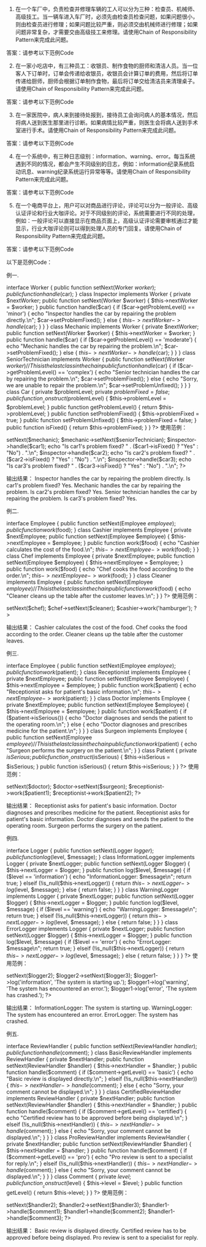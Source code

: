 

1. 在一个车厂中，负责检查并修理车辆的工人可以分为三种：检查员、机械师、高级技工。当一辆车进入车厂时，必须先由检查员检查问题，如果问题很小，则由检查员进行修理；如果问题比较严重，则必须交由机械师进行修理；如果问题非常复杂，才需要交由高级技工来修理。请使用Chain of Responsibility Pattern来完成此问题。

答案：请参考以下范例Code

2. 在一家小吃店中，有三种员工：收银员、制作食物的厨师和清洁人员。当一位客人下订单时，订单会传递给收银员，收银员会计算订单的费用，然后将订单传递给厨师，厨师会根据订单制作食物，最后将订单交给清洁员来清理桌子。请使用Chain of Responsibility Pattern来完成此问题。

答案：请参考以下范例Code

3. 在一家医院中，病人来到接待处报到，接待员工会询问病人的基本情况，然后将病人送到医生那里进行诊断。如果病情比较严重，则医生会将病人送到手术室进行手术。请使用Chain of Responsibility Pattern来完成此问题。

答案：请参考以下范例Code

4. 在一个系统中，有三种日志级别：information、warning、error。每当系统遇到不同的情况，都会产生不同级别的日志，例如：information纪录系统启动讯息、warning纪录系统运行异常等等。请使用Chain of Responsibility Pattern来完成此问题。

答案：请参考以下范例Code

5. 在一个电商平台上，用户可以对商品进行评论，评论可以分为一般评论、高级认证评论和行业大咖评论。对于不同级别的评论，系统需要进行不同的处理，例如：一般评论可以直接显示在商品页面上，高级认证评论需要审核通过才能显示，行业大咖评论则可以得到处理人员的专门回复。请使用Chain of Responsibility Pattern来完成此问题。

答案：请参考以下范例Code

以下是范例Code：

例一.

interface Worker
{
    public function setNext(Worker $worker);
    public function handle($car);
}
class Inspector implements Worker
{
    private $nextWorker;
    public function setNext(Worker $worker)
    {
        $this->nextWorker = $worker;
    }
    public function handle($car)
    {
        if ($car->getProblemLevel() == 'minor')
        {
            echo "Inspector handles the car by repairing the problem directly.\n";
            $car->setProblemFixed();
        }
        else
        {
            $this->nextWorker->handle($car);
        }
    }
}
class Mechanic implements Worker
{
    private $nextWorker;
    public function setNext(Worker $worker)
    {
        $this->nextWorker = $worker;
    }
    public function handle($car)
    {
        if ($car->getProblemLevel() == 'moderate')
        {
            echo "Mechanic handles the car by repairing the problem.\n";
            $car->setProblemFixed();
        }
        else
        {
            $this->nextWorker->handle($car);
        }
    }
}
class SeniorTechnician implements Worker
{
    public function setNext(Worker $worker)
    {
        // This is the last class in the chain
    }
    public function handle($car)
    {
        if ($car->getProblemLevel() == 'complex')
        {
            echo "Senior technician handles the car by repairing the problem.\n";
            $car->setProblemFixed();
        }
        else
        {
            echo "Sorry, we are unable to repair the problem.\n";
            $car->setProblemUnfixed();
        }
    }
}
class Car
{
    private $problemLevel;
    private $problemFixed = false;
    public function __construct($problemLevel)
    {
        $this->problemLevel = $problemLevel;
    }
    public function getProblemLevel()
    {
        return $this->problemLevel;
    }
    public function setProblemFixed()
    {
        $this->problemFixed = true;
    }
    public function setProblemUnfixed()
    {
        $this->problemFixed = false;
    }
    public function isFixed()
    {
        return $this->problemFixed;
    }
}
?>
使用范例：
<?php
$car1 = new Car('minor');
$car2 = new Car('moderate');
$car3 = new Car('complex');
$inspector = new Inspector();
$mechanic = new Mechanic();
$seniorTechnician = new SeniorTechnician();
$inspector->setNext($mechanic);
$mechanic->setNext($seniorTechnician);
$inspector->handle($car1);
echo "Is car1's problem fixed? " . ($car1->isFixed() ? "Yes" : "No") . ".\n";
$inspector->handle($car2);
echo "Is car2's problem fixed? " . ($car2->isFixed() ? "Yes" : "No") . ".\n";
$inspector->handle($car3);
echo "Is car3's problem fixed? " . ($car3->isFixed() ? "Yes" : "No") . ".\n";
?>
输出结果：
Inspector handles the car by repairing the problem directly.
Is car1's problem fixed? Yes.
Mechanic handles the car by repairing the problem.
Is car2's problem fixed? Yes.
Senior technician handles the car by repairing the problem.
Is car3's problem fixed? Yes.


例二.

interface Employee
{
    public function setNext(Employee $employee);
    public function work($food);
}
class Cashier implements Employee
{
    private $nextEmployee;
    public function setNext(Employee $employee)
    {
        $this->nextEmployee = $employee;
    }
    public function work($food)
    {
        echo "Cashier calculates the cost of the food.\n";
        $this->nextEmployee->work($food);
    }
}
class Chef implements Employee
{
    private $nextEmployee;
    public function setNext(Employee $employee)
    {
        $this->nextEmployee = $employee;
    }
    public function work($food)
    {
        echo "Chef cooks the food according to the order.\n";
        $this->nextEmployee->work($food);
    }
}
class Cleaner implements Employee
{
    public function setNext(Employee $employee)
    {
        // This is the last class in the chain
    }
    public function work($food)
    {
        echo "Cleaner cleans up the table after the customer leaves.\n";
    }
}
?>
使用范例：
<?php
$cashier = new Cashier();
$chef = new Chef();
$cleaner = new Cleaner();
$cashier->setNext($chef);
$chef->setNext($cleaner);
$cashier->work('hamburger');
?>
输出结果：
Cashier calculates the cost of the food.
Chef cooks the food according to the order.
Cleaner cleans up the table after the customer leaves.


例三.

interface Employee
{
    public function setNext(Employee $employee);
    public function work($patient);
}
class Receptionist implements Employee
{
    private $nextEmployee;
    public function setNext(Employee $employee)
    {
        $this->nextEmployee = $employee;
    }
    public function work($patient)
    {
        echo "Receptionist asks for patient's basic information.\n";
        $this->nextEmployee->work($patient);
    }
}
class Doctor implements Employee
{
    private $nextEmployee;
    public function setNext(Employee $employee)
    {
        $this->nextEmployee = $employee;
    }
    public function work($patient)
    {
        if ($patient->isSerious())
        {
            echo "Doctor diagnoses and sends the patient to the operating room.\n";
        }
        else
        {
            echo "Doctor diagnoses and prescribes medicine for the patient.\n";
        }
    }
}
class Surgeon implements Employee
{
    public function setNext(Employee $employee)
    {
        // This is the last class in the chain
    }
    public function work($patient)
    {
        echo "Surgeon performs the surgery on the patient.\n";
    }
}
class Patient
{
    private $isSerious;
    public function __construct($isSerious)
    {
        $this->isSerious = $isSerious;
    }
    public function isSerious()
    {
        return $this->isSerious;
    }
}
?>
使用范例：
<?php
$patient1 = new Patient(false);
$patient2 = new Patient(true);
$receptionist = new Receptionist();
$doctor = new Doctor();
$surgeon = new Surgeon();
$receptionist->setNext($doctor);
$doctor->setNext($surgeon);
$receptionist->work($patient1);
$receptionist->work($patient2);
?>
输出结果：
Receptionist asks for patient's basic information.
Doctor diagnoses and prescribes medicine for the patient.
Receptionist asks for patient's basic information.
Doctor diagnoses and sends the patient to the operating room.
Surgeon performs the surgery on the patient.


例四.

interface Logger
{
    public function setNext(Logger $logger);
    public function log($level, $message);
}
class InformationLogger implements Logger
{
    private $nextLogger;
    public function setNext(Logger $logger)
    {
        $this->nextLogger = $logger;
    }
    public function log($level, $message)
    {
        if ($level == 'information')
        {
            echo "InformationLogger: $message\n";
            return true;
        }
        elseif (!is_null($this->nextLogger))
        {
            return $this->nextLogger->log($level, $message);
        }
        else
        {
            return false;
        }
    }
}
class WarningLogger implements Logger
{
    private $nextLogger;
    public function setNext(Logger $logger)
    {
        $this->nextLogger = $logger;
    }
    public function log($level, $message)
    {
        if ($level == 'warning')
        {
            echo "WarningLogger: $message\n";
            return true;
        }
        elseif (!is_null($this->nextLogger))
        {
            return $this->nextLogger->log($level, $message);
        }
        else
        {
            return false;
        }
    }
}
class ErrorLogger implements Logger
{
    private $nextLogger;
    public function setNext(Logger $logger)
    {
        $this->nextLogger = $logger;
    }
    public function log($level, $message)
    {
        if ($level == 'error')
        {
            echo "ErrorLogger: $message\n";
            return true;
        }
        elseif (!is_null($this->nextLogger))
        {
            return $this->nextLogger->log($level, $message);
        }
        else
        {
            return false;
        }
    }
}
?>
使用范例：
<?php
$logger1 = new InformationLogger();
$logger2 = new WarningLogger();
$logger3 = new ErrorLogger();
$logger1->setNext($logger2);
$logger2->setNext($logger3);
$logger1->log('information', 'The system is starting up.');
$logger1->log('warning', 'The system has encountered an error.');
$logger1->log('error', 'The system has crashed.');
?>
输出结果：
InformationLogger: The system is starting up.
WarningLogger: The system has encountered an error.
ErrorLogger: The system has crashed.


例五.

interface ReviewHandler
{
    public function setNext(ReviewHandler $handler);
    public function handle($comment);
}
class BasicReviewHandler implements ReviewHandler
{
    private $nextHandler;
    public function setNext(ReviewHandler $handler)
    {
        $this->nextHandler = $handler;
    }
    public function handle($comment)
    {
        if ($comment->getLevel() == 'basic')
        {
            echo "Basic review is displayed directly.\n";
        }
        elseif (!is_null($this->nextHandler))
        {
            $this->nextHandler->handle($comment);
        }
        else
        {
            echo "Sorry, your comment cannot be displayed.\n";
        }
    }
}
class CertifiedReviewHandler implements ReviewHandler
{
    private $nextHandler;
    public function setNext(ReviewHandler $handler)
    {
        $this->nextHandler = $handler;
    }
    public function handle($comment)
    {
        if ($comment->getLevel() == 'certified')
        {
            echo "Certified review has to be approved before being displayed.\n";
        }
        elseif (!is_null($this->nextHandler))
        {
            $this->nextHandler->handle($comment);
        }
        else
        {
            echo "Sorry, your comment cannot be displayed.\n";
        }
    }
}
class ProReviewHandler implements ReviewHandler
{
    private $nextHandler;
    public function setNext(ReviewHandler $handler)
    {
        $this->nextHandler = $handler;
    }
    public function handle($comment)
    {
        if ($comment->getLevel() == 'pro')
        {
            echo "Pro review is sent to a specialist for reply.\n";
        }
        elseif (!is_null($this->nextHandler))
        {
            $this->nextHandler->handle($comment);
        }
        else
        {
            echo "Sorry, your comment cannot be displayed.\n";
        }
    }
}
class Comment
{
    private $level;
    public function __construct($level)
    {
        $this->level = $level;
    }
    public function getLevel()
    {
        return $this->level;
    }
}
?>
使用范例：
<?php
$comment1 = new Comment('basic');
$comment2 = new Comment('certified');
$comment3 = new Comment('pro');
$handler1 = new BasicReviewHandler();
$handler2 = new CertifiedReviewHandler();
$handler3 = new ProReviewHandler();
$handler1->setNext($handler2);
$handler2->setNext($handler3);
$handler1->handle($comment1);
$handler1->handle($comment2);
$handler1->handle($comment3);
?>
输出结果：
Basic review is displayed directly.
Certified review has to be approved before being displayed.
Pro review is sent to a specialist for reply.